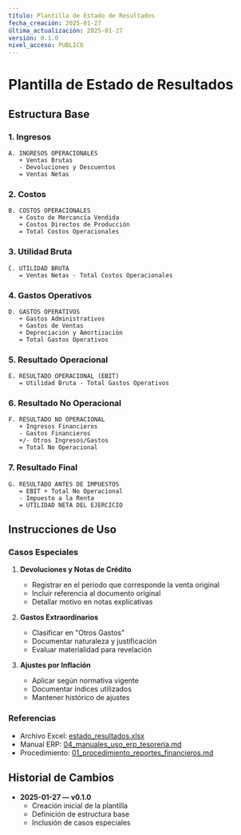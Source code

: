 ```yaml
---
título: Plantilla de Estado de Resultados
fecha_creación: 2025-01-27
última_actualización: 2025-01-27
versión: 0.1.0
nivel_acceso: PUBLICO
---
```


# Plantilla de Estado de Resultados

## Estructura Base

### 1. Ingresos
```
A. INGRESOS OPERACIONALES
   + Ventas Brutas
   - Devoluciones y Descuentos
   = Ventas Netas
```

### 2. Costos
```
B. COSTOS OPERACIONALES
   + Costo de Mercancía Vendida
   + Costos Directos de Producción
   = Total Costos Operacionales
```

### 3. Utilidad Bruta
```
C. UTILIDAD BRUTA
   = Ventas Netas - Total Costos Operacionales
```

### 4. Gastos Operativos
```
D. GASTOS OPERATIVOS
   + Gastos Administrativos
   + Gastos de Ventas
   + Depreciación y Amortización
   = Total Gastos Operativos
```

### 5. Resultado Operacional
```
E. RESULTADO OPERACIONAL (EBIT)
   = Utilidad Bruta - Total Gastos Operativos
```

### 6. Resultado No Operacional
```
F. RESULTADO NO OPERACIONAL
   + Ingresos Financieros
   - Gastos Financieros
   +/- Otros Ingresos/Gastos
   = Total No Operacional
```

### 7. Resultado Final
```
G. RESULTADO ANTES DE IMPUESTOS
   = EBIT + Total No Operacional
   - Impuesto a la Renta
   = UTILIDAD NETA DEL EJERCICIO
```

## Instrucciones de Uso

### Casos Especiales

1. **Devoluciones y Notas de Crédito**
   - Registrar en el período que corresponde la venta original
   - Incluir referencia al documento original
   - Detallar motivo en notas explicativas

2. **Gastos Extraordinarios**
   - Clasificar en "Otros Gastos"
   - Documentar naturaleza y justificación
   - Evaluar materialidad para revelación

3. **Ajustes por Inflación**
   - Aplicar según normativa vigente
   - Documentar índices utilizados
   - Mantener histórico de ajustes

### Referencias
- Archivo Excel: [estado_resultados.xlsx](./estado_resultados.xlsx)
- Manual ERP: [04_manuales_uso_erp_tesoreria.md](../04_manuales_uso_erp_tesoreria.md)
- Procedimiento: [01_procedimiento_reportes_financieros.md](../01_procedimiento_reportes_financieros.md)

## Historial de Cambios
- **2025-01-27 — v0.1.0**
  - Creación inicial de la plantilla
  - Definición de estructura base
  - Inclusión de casos especiales 